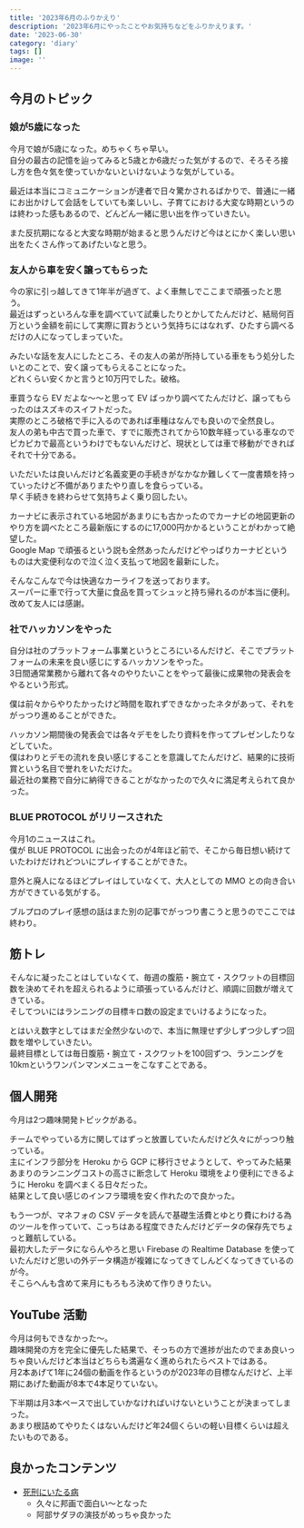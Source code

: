 ```yaml
---
title: '2023年6月のふりかえり'
description: '2023年6月にやったことやお気持ちなどをふりかえります。'
date: '2023-06-30'
category: 'diary'
tags: []
image: ''
---
```


## 今月のトピック

### 娘が5歳になった

今月で娘が5歳になった。めちゃくちゃ早い。  
自分の最古の記憶を辿ってみると5歳とか6歳だった気がするので、そろそろ接し方を色々気を使っていかないといけないような気がしている。

最近は本当にコミュニケーションが達者で日々驚かされるばかりで、普通に一緒にお出かけして会話をしていても楽しいし、子育てにおける大変な時期というのは終わった感もあるので、どんどん一緒に思い出を作っていきたい。

また反抗期になると大変な時期が始まると思うんだけど今はとにかく楽しい思い出をたくさん作ってあげたいなと思う。

### 友人から車を安く譲ってもらった

今の家に引っ越してきて1年半が過ぎて、よく車無しでここまで頑張ったと思う。  
最近はずっといろんな車を調べていて試乗したりとかしてたんだけど、結局何百万という金額を前にして実際に買おうという気持ちにはなれず、ひたすら調べるだけの人になってしまっていた。

みたいな話を友人にしたところ、その友人の弟が所持している車をもう処分したいとのことで、安く譲ってもらえることになった。  
どれくらい安くかと言うと10万円でした。破格。

車買うなら EV だよな〜〜と思って EV ばっかり調べてたんだけど、譲ってもらったのはスズキのスイフトだった。  
実際のところ破格で手に入るのであれば車種はなんでも良いので全然良し。  
友人の弟も中古で買った車で、すでに販売されてから10数年経っている車なのでピカピカで最高というわけでもないんだけど、現状としては車で移動ができればそれで十分である。

いただいたは良いんだけど名義変更の手続きがなかなか難しくて一度書類を持っていったけど不備がありまたやり直しを食らっている。  
早く手続きを終わらせて気持ちよく乗り回したい。

カーナビに表示されている地図があまりにも古かったのでカーナビの地図更新のやり方を調べたところ最新版にするのに17,000円かかるということがわかって絶望した。  
Google Map で頑張るという説も全然あったんだけどやっぱりカーナビというものは大変便利なので泣く泣く支払って地図を最新にした。

そんなこんなで今は快適なカーライフを送っております。  
スーパーに車で行って大量に食品を買ってシュッと持ち帰れるのが本当に便利。  
改めて友人には感謝。

### 社でハッカソンをやった

自分は社のプラットフォーム事業というところにいるんだけど、そこでプラットフォームの未来を良い感じにするハッカソンをやった。  
3日間通常業務から離れて各々のやりたいことをやって最後に成果物の発表会をやるという形式。

僕は前々からやりたかったけど時間を取れずできなかったネタがあって、それをがっつり進めることができた。

ハッカソン期間後の発表会では各々デモをしたり資料を作ってプレゼンしたりなどしていた。  
僕はわりとデモの流れを良い感じすることを意識してたんだけど、結果的に技術賞という名目で誉れをいただけた。  
最近社の業務で自分に納得できることがなかったので久々に満足考えられて良かった。

### BLUE PROTOCOL がリリースされた

今月1のニュースはこれ。  
僕が BLUE PROTOCOL に出会ったのが4年ほど前で、そこから毎日想い続けていたわけだけれどついにプレイすることができた。

意外と廃人になるほどプレイはしていなくて、大人としての MMO との向き合い方ができている気がする。

ブルプロのプレイ感想の話はまた別の記事でがっつり書こうと思うのでここでは終わり。

## 筋トレ

そんなに凝ったことはしていなくて、毎週の腹筋・腕立て・スクワットの目標回数を決めてそれを超えられるように頑張っているんだけど、順調に回数が増えてきている。  
そしてついにはランニングの目標キロ数の設定までいけるようになった。

とはいえ数字としてはまだ全然少ないので、本当に無理せず少しずつ少しずつ回数を増やしていきたい。  
最終目標としては毎日腹筋・腕立て・スクワットを100回ずつ、ランニングを10kmというワンパンマンメニューをこなすことである。

## 個人開発

今月は2つ趣味開発トピックがある。

チームでやっている方に関してはずっと放置していたんだけど久々にがっつり触っている。  
主にインフラ部分を Heroku から GCP に移行させようとして、やってみた結果あまりのランニングコストの高さに断念して Heroku 環境をより便利にできるように Heroku を調べまくる日々だった。  
結果として良い感じのインフラ環境を安く作れたので良かった。

もう一つが、マネフォの CSV データを読んで基礎生活費とゆとり費にわける為のツールを作っていて、こっちはある程度できたんだけどデータの保存先でちょっと難航している。  
最初大したデータにならんやろと思い Firebase の Realtime Database を使っていたんだけど思いの外データ構造が複雑になってきてしんどくなってきているのが今。  
そこらへんも含めて来月にもろもろ決めて作りきりたい。

## YouTube 活動

今月は何もできなかった〜。  
趣味開発の方を完全に優先した結果で、そっちの方で進捗が出たのでまあ良いっちゃ良いんだけど本当はどちらも満遍なく進められたらベストではある。  
月2本あげて1年に24個の動画を作るというのが2023年の目標なんだけど、上半期にあげた動画が8本で4本足りていない。

下半期は月3本ペースで出していかなければいけないということが決まってしまった。  
あまり根詰めてやりたくはないんだけど年24個くらいの軽い目標くらいは超えたいものである。

## 良かったコンテンツ

- [死刑にいたる病](https://siy-movie.com/)
  - 久々に邦画で面白い〜となった
  - 阿部サダヲの演技がめっちゃ良かった

